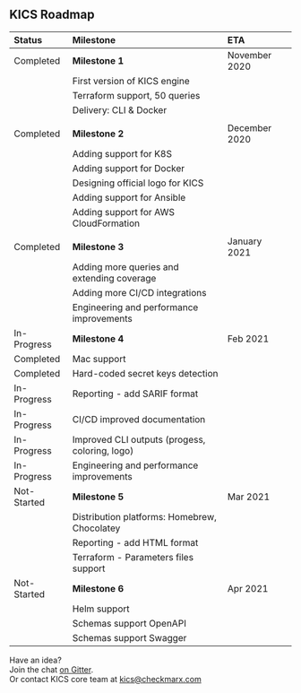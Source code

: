 ## KICS Roadmap

| Status | Milestone | ETA |
| :--- | :--- | :--- |
| Completed | **Milestone 1** | November 2020 |
|  | First version of KICS engine |  |
|  | Terraform support, 50 queries |  |
|  | Delivery: CLI & Docker |  |
| | | |
| Completed | **Milestone 2** | December 2020 |
|   | Adding support for K8S |  |
|   | Adding support for Docker |  |
|   | Designing official logo for KICS |  |
|   | Adding support for Ansible |  |
|   | Adding support for AWS CloudFormation |  |
| | | |
| Completed | **Milestone 3** | January 2021 |
|  | Adding more queries and extending coverage |  |
|  | Adding more CI/CD integrations |  |
| | Engineering and performance improvements |  |
| In-Progress | **Milestone 4** | Feb 2021 |
| Completed | Mac support |  |
| Completed | Hard-coded secret keys detection |  |
| In-Progress | Reporting - add SARIF format |  |
| In-Progress | CI/CD improved documentation |  |
| In-Progress | Improved CLI outputs (progess, coloring, logo) |  |
|In-Progress | Engineering and performance improvements |  |
| Not-Started | **Milestone 5** | Mar 2021 |
|  | Distribution platforms: Homebrew, Chocolatey|  |
|  | Reporting - add HTML format |  |
|  | Terraform - Parameters files support |  |
| Not-Started | **Milestone 6** | Apr 2021 |
|  | Helm support |  |
|  | Schemas support OpenAPI |  |
|  | Schemas support Swagger |  |

Have an idea?  
Join the chat <a href="https://gitter.im/kics-io/community" target="_blank">on Gitter</a>.  
Or contact KICS core team at [kics@checkmarx.com](mailto:kics@checkmarx.com)
